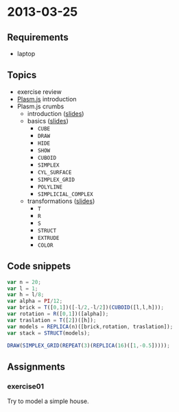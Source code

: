 # 2013-03-25

## Requirements

* laptop

## Topics

* exercise review
* [Plasm.js](http://cvdlab.github.com/plasm.js/) introduction
* Plasm.js crumbs
  - introduction ([slides](http://apily.io/slidify?md=https://raw.github.com/cvdlab/plasm-crumbs-slides/master/chapters/introduction/Readme.md))
  - basics ([slides](http://apily.io/slidify?md=https://raw.github.com/cvdlab/plasm-crumbs-slides/master/chapters/basics/Readme.md))
      - `CUBE`
      - `DRAW`
      - `HIDE`
      - `SHOW`
      - `CUBOID`
      - `SIMPLEX`
      - `CYL_SURFACE`
      - `SIMPLEX_GRID`
      - `POLYLINE`
      - `SIMPLICIAL_COMPLEX`
  - transformations ([slides](http://apily.io/slidify?md=https://raw.github.com/cvdlab/plasm-crumbs-slides/master/chapters/transformations/Readme.md))
      - `T`
      - `R`
      - `S`
      - `STRUCT`
      - `EXTRUDE`
      - `COLOR`

## Code snippets

```js
var n = 20;
var l = 1;
var h = l/8;
var alpha = PI/12;
var brick = T([0,1])([-l/2,-l/2])(CUBOID([l,l,h]));
var rotation = R([0,1])([alpha]);
var traslation = T([2])([h]);
var models = REPLICA(n)([brick,rotation, traslation]);
var stack = STRUCT(models);
```

```js
DRAW(SIMPLEX_GRID(REPEAT(3)(REPLICA(16)([1,-0.5]))));
```

## Assignments

### exercise01

Try to model a simple house.

